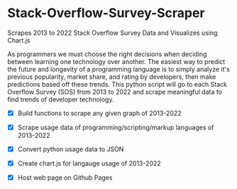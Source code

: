 # Stack-Overflow-Survey-Scraper
Scrapes 2013 to 2022 Stack Overflow Survey Data and Visualizes using Chart.js

As programmers we must choose the right decisions when deciding between learning one technology over another. The easiest way to predict the future and longevity of a programming language is to simply analyze it's previous popularity, market share, and rating by developers, then make predictions based off these trends. This python script will go to each Stack Overflow Survey (SOS) from 2013 to 2022 and scrape meaningful data to find trends of developer technology. 

- [x] Build functions to scrape any given graph of 2013-2022
  
- [x] Scrape usage data of programming/scripting/markup languages of 2013-2022
- [x] Convert python usage data to JSON
- [x] Create chart.js for langauge usage of 2013-2022
- [x] Host web page on Github Pages
 
